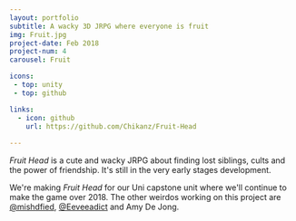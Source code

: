 ```yaml
---
layout: portfolio
subtitle: A wacky 3D JRPG where everyone is fruit
img: Fruit.jpg
project-date: Feb 2018
project-num: 4
carousel: Fruit

icons:
 - top: unity 
 - top: github

links:
  - icon: github
    url: https://github.com/Chikanz/Fruit-Head
 
---
```


*Fruit Head* is a cute and wacky JRPG about finding lost siblings, cults and the power of friendship. It's still in the very early stages development. 

We're making *Fruit Head* for our Uni capstone unit where we'll continue to make the game over 2018. The other weirdos working on this project are [@mishdfied](https://twitter.com/mishdfied), [@Eeveeadict](https://twitter.com/Eeveeadict) and Amy De Jong.